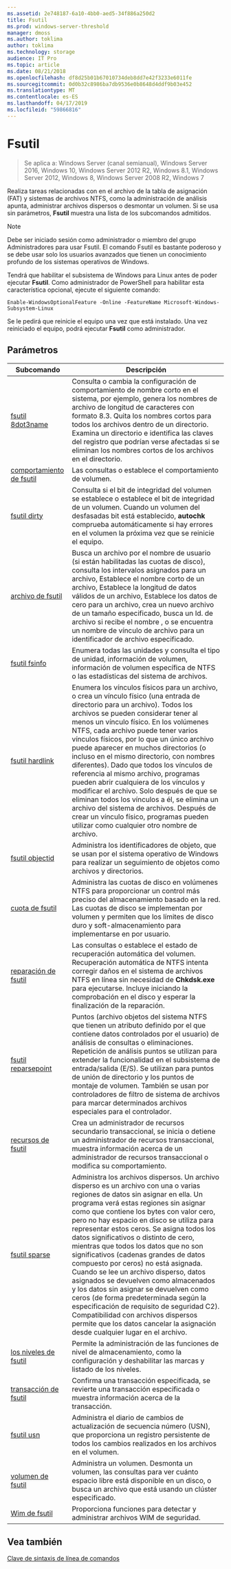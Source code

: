 ```yaml
---
ms.assetid: 2e748187-6a10-4bb0-aed5-34f886a250d2
title: Fsutil
ms.prod: windows-server-threshold
manager: dmoss
ms.author: toklima
author: toklima
ms.technology: storage
audience: IT Pro
ms.topic: article
ms.date: 08/21/2018
ms.openlocfilehash: df8d25b01b67010734deb8dd7e42f3233e6011fe
ms.sourcegitcommit: 0d0b32c8986ba7db9536e0b8648d4ddf9b03e452
ms.translationtype: MT
ms.contentlocale: es-ES
ms.lasthandoff: 04/17/2019
ms.locfileid: "59866816"
---
```

# <a name="fsutil"></a>Fsutil

>Se aplica a: Windows Server (canal semianual), Windows Server 2016, Windows 10, Windows Server 2012 R2, Windows 8.1, Windows Server 2012, Windows 8, Windows Server 2008 R2, Windows 7

Realiza tareas relacionadas con en el archivo de la tabla de asignación (FAT) y sistemas de archivos NTFS, como la administración de análisis apunta, administrar archivos dispersos o desmontar un volumen. Si se usa sin parámetros, **Fsutil** muestra una lista de los subcomandos admitidos. 

> [!Note] 
> Debe ser iniciado sesión como administrador o miembro del grupo Administradores para usar Fsutil. El comando Fsutil es bastante poderoso y se debe usar solo los usuarios avanzados que tienen un conocimiento profundo de los sistemas operativos de Windows.
>
>Tendrá que habilitar el subsistema de Windows para Linux antes de poder ejecutar **Fsutil**. Como administrador de PowerShell para habilitar esta característica opcional, ejecute el siguiente comando:
>
>```
> Enable-WindowsOptionalFeature -Online -FeatureName Microsoft-Windows-Subsystem-Linux
>```
> Se le pedirá que reinicie el equipo una vez que está instalado. Una vez reiniciado el equipo, podrá ejecutar **Fsutil** como administrador.

## <a name="parameters"></a>Parámetros

|Subcomando |Descripción|
|---|---|
|[fsutil 8dot3name](fsutil-8dot3name.md) | Consulta o cambia la configuración de comportamiento de nombre corto en el sistema, por ejemplo, genera los nombres de archivo de longitud de caracteres con formato 8.3. Quita los nombres cortos para todos los archivos dentro de un directorio. Examina un directorio e identifica las claves del registro que podrían verse afectadas si se eliminan los nombres cortos de los archivos en el directorio.|
|[comportamiento de fsutil](fsutil-behavior.md) |Las consultas o establece el comportamiento de volumen.|
|[fsutil dirty](fsutil-dirty.md)| Consulta si el bit de integridad del volumen se establece o establece el bit de integridad de un volumen. Cuando un volumen del desfasadas bit está establecido, **autochk** comprueba automáticamente si hay errores en el volumen la próxima vez que se reinicie el equipo.|
|[archivo de fsutil](fsutil-file.md)|Busca un archivo por el nombre de usuario (si están habilitadas las cuotas de disco), consulta los intervalos asignados para un archivo, Establece el nombre corto de un archivo, Establece la longitud de datos válidos de un archivo, Establece los datos de cero para un archivo, crea un nuevo archivo de un tamaño especificado, busca un Id. de archivo si recibe el nombre , o se encuentra un nombre de vínculo de archivo para un identificador de archivo especificado.|
|[fsutil fsinfo](fsutil-fsinfo.md)|Enumera todas las unidades y consulta el tipo de unidad, información de volumen, información de volumen específica de NTFS o las estadísticas del sistema de archivos.|
|[fsutil hardlink](fsutil-hardlink.md)|Enumera los vínculos físicos para un archivo, o crea un vínculo físico (una entrada de directorio para un archivo). Todos los archivos se pueden considerar tener al menos un vínculo físico. En los volúmenes NTFS, cada archivo puede tener varios vínculos físicos, por lo que un único archivo puede aparecer en muchos directorios (o incluso en el mismo directorio, con nombres diferentes). Dado que todos los vínculos de referencia al mismo archivo, programas pueden abrir cualquiera de los vínculos y modificar el archivo. Solo después de que se eliminan todos los vínculos a él, se elimina un archivo del sistema de archivos. Después de crear un vínculo físico, programas pueden utilizar como cualquier otro nombre de archivo.|
|[fsutil objectid](fsutil-objectid.md)|Administra los identificadores de objeto, que se usan por el sistema operativo de Windows para realizar un seguimiento de objetos como archivos y directorios.|
|[cuota de fsutil](fsutil-quota.md)|Administra las cuotas de disco en volúmenes NTFS para proporcionar un control más preciso del almacenamiento basado en la red. Las cuotas de disco se implementan por volumen y permiten que los límites de disco duro y soft-almacenamiento para implementarse en por usuario.|
|[reparación de fsutil](fsutil-repair.md)|Las consultas o establece el estado de recuperación automática del volumen. Recuperación automática de NTFS intenta corregir daños en el sistema de archivos NTFS en línea sin necesidad de **Chkdsk.exe** para ejecutarse. Incluye iniciando la comprobación en el disco y esperar la finalización de la reparación.|
|[fsutil reparsepoint](fsutil-reparsepoint.md)|Puntos (archivo objetos del sistema NTFS que tienen un atributo definido por el que contiene datos controlados por el usuario) de análisis de consultas o eliminaciones. Repetición de análisis puntos se utilizan para extender la funcionalidad en el subsistema de entrada/salida (E/S). Se utilizan para puntos de unión de directorio y los puntos de montaje de volumen. También se usan por controladores de filtro de sistema de archivos para marcar determinados archivos especiales para el controlador.|
|[recursos de fsutil](fsutil-resource.md)|Crea un administrador de recursos secundario transaccional, se inicia o detiene un administrador de recursos transaccional, muestra información acerca de un administrador de recursos transaccional o modifica su comportamiento.|
|[fsutil sparse](fsutil-sparse.md)|Administra los archivos dispersos. Un archivo disperso es un archivo con una o varias regiones de datos sin asignar en ella. Un programa verá estas regiones sin asignar como que contiene los bytes con valor cero, pero no hay espacio en disco se utiliza para representar estos ceros. Se asigna todos los datos significativos o distinto de cero, mientras que todos los datos que no son significativos (cadenas grandes de datos compuesto por ceros) no está asignada. Cuando se lee un archivo disperso, datos asignados se devuelven como almacenados y los datos sin asignar se devuelven como ceros (de forma predeterminada según la especificación de requisito de seguridad C2). Compatibilidad con archivos dispersos permite que los datos cancelar la asignación desde cualquier lugar en el archivo.|
|[los niveles de fsutil](fsutil-tiering.md)|Permite la administración de las funciones de nivel de almacenamiento, como la configuración y deshabilitar las marcas y listado de los niveles.|
|[transacción de fsutil](fsutil-transaction.md)|Confirma una transacción especificada, se revierte una transacción especificada o muestra información acerca de la transacción.|
|[fsutil usn](fsutil-usn.md)|Administra el diario de cambios de actualización de secuencia número (USN), que proporciona un registro persistente de todos los cambios realizados en los archivos en el volumen.|
|[volumen de fsutil](fsutil-volume.md)|Administra un volumen. Desmonta un volumen, las consultas para ver cuánto espacio libre está disponible en un disco, o busca un archivo que está usando un clúster especificado.|
|[Wim de fsutil](fsutil-wim.md)|Proporciona funciones para detectar y administrar archivos WIM de seguridad.|

## <a name="see-also"></a>Vea también
[Clave de sintaxis de línea de comandos](Command-Line-Syntax-Key.md)